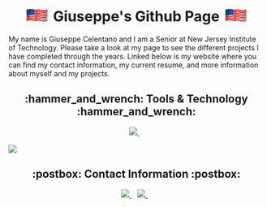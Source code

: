 <h1 align='center'> <img src="AmericanFlag.gif" width="50px"> Giuseppe's Github Page <img src="AmericanFlag.gif" width="50px"></h1>

My name is Giuseppe Celentano and I am a Senior at New Jersey Institute of Technology. Please take a look at my page to see the different projects I have completed through the years. Linked below is my website where you can find my contact information, my current resume, and more information about myself and my projects.


<h2 align='center'> :hammer_and_wrench: Tools & Technology :hammer_and_wrench:</h2>

<p align='center'>
  
  <a href="https://www.linkedin.com/in/giuseppe-celentano/">
    <img src="https://img.shields.io/badge/linkedin-%230077B5.svg?&style=for-the-badge&logo=linkedin&logoColor=white" />
  </a>&nbsp;&nbsp;
  
</p>

<a href="https://github.com/Giuseppe1477/Giuseppe1477">
  <img align="center" src="https://github-readme-stats.vercel.app/api/top-langs/?username=Giuseppe1477&langs_count=5&theme=algolia" /></a>
  
<h2 align='center'> :postbox: Contact Information :postbox:</h2>
<p align='center'>
  
  <a href="https://www.linkedin.com/in/giuseppe-celentano/">
    <img src="https://img.shields.io/badge/linkedin-%230077B5.svg?&style=for-the-badge&logo=linkedin&logoColor=white" />
  </a>&nbsp;&nbsp;
  
  <a href="https://gcelentano.com">
    <img src="https://img.shields.io/badge/My Website-critical?style=for-the-badge&logo=data:image/png;base64,iVBORw0KGgoAAAANSUhEUgAAAGAAAABoCAYAAAAOy%2FVVAAAABGdBTUEAALGPC%2FxhBQAAACBjSFJNAAB6JgAAgIQAAPoAAACA6AAAdTAAAOpgAAA6mAAAF3CculE8AAAABmJLR0QA%2FwD%2FAP%2BgvaeTAAAACXBIWXMAAAsTAAALEwEAmpwYAAAAB3RJTUUH5gQaBzAwOj1T3gAAJr1JREFUeNrtXXd8VFXafs65986dmp5AQggdQYqguIgUBRRlEflEP8XC6i7usrroKtjWwoq9rA3FtYtdPwsCiiKKCAJKCb0TIAkhdSbTZ24553x%2FTMkkoGISjO7y%2FH6TTCb3nnvO%2B57z9nMGOI7jOI7jOI7jOI42ATmWja%2FZWIoV365Dv5O6oN4bgskYMtKcCPrDsKgKLhg7pK3H3%2BZoNQZM%2B8cT0CNAaYUPdfU%2B1AcC8PpC8OzcDiE2ktLSOhoMR0mf3oWckI7c2XUI2udlIicrHUUdsjB%2BxABMnjy2renxi6NFDJgz90Ms%2BnIjyis8KCmtw%2FSrzlFWby7NDgSDBSYzu2i6WcA572QYLEeWJRsAyhjXKCVuWZYOqBZlv6oquzoV5B5854W3A31HnI4unXLx%2BzP745opF7Y1bX4RNJsBMx94Cffcfh%2FGT%2F5DRk1d8MRQODpYN9gwZrLenPP2XMDFhZABQAjR%2BKEk9lhKiEEl1CmSvNuiKEttVmVZh%2FaZmz5%2BfYlv0DmD0L93J7z8xA3J6%2F8T0eyR3fPIq3Te4vUXBcLa9abB%2BzLO0yEELIrsNxhzcC4kAIcTT8SeeiSmSJT4FVnebFXVT1wudeE1k8%2Fa9a%2FnP2UDTuyM156Z0da0OiaQmntjv0HnWbbtLn8kqhkjuRBWAKCEiKwM1wuGYeYwzrMb2EtAECN6U4YQEIAQQAgIIVSTsSJNN84KRbQJq9fv7eZy2qsnnnta9cFAjvjDZX%2FDyuXz2ppmrQra3BsZIUQkGUgAEFBKvWl29W1FltYTEEDEXiQ%2B25PEFwISpYwQAgERu5sQiPiLCwHDYIXBcPSaqtr6hY%2B%2B8PETqkXu9%2FB9kzHqf27F9Lufa2u6tRqavQIGD5%2BglOw%2FdKkiU5tqUbZbZLnSbrWs6H9C4atuf8QQILJFlrdZVcVjMlbAhaCxZQAQQkRGmvMzw2C5XHBbjC0EhCDJjNiqADjnTsNggyNRfWzHHkNpZpp9z8q1eyMTL7oCG75f3Nb0azHklt0uCCEIZ2e5nux9QqcvJEmKvvDINeFPVxd%2F5CsPfPz8m58NqKrzPcyFiK20uNiXKPG7XNbnQlEtx2QYLBL%2FFA2rhKT8EBDQDbOzNxB6NKpp52ZnOO576cnrvy2vrBWL37v%2FN62kmy2CKI0RJxw1uh2q9sxeX7zz8qDXYz73xqeYP2%2BFeOz59884WFX3ZjgSHQ2AShLVZIlGZIlqqmLZ3L2o3bdWi%2FytIsseRZbdiizXU0JEU%2BUce0psdQjOpXBUH1NX7%2F%2B%2F%2FiOvm%2B6wWVwDR0%2FD%2FY%2FMbWs6%2FvIMkFJmHTNZbiiiXcoMYv3r5HF4650V0Dl6GybrJeLT3umwFnfq0O7qjgW553Von3Pd3Gdm%2BDIz0h7Nyc4Yld8u60KXQ%2F0KhPAjPUvEf4iYqoFhsvb%2BQPTBHXsrn81w2bo%2F8NxCTLv1sbamZbPQbAZAiBQjh0CR5W99EdPR94y%2F3XtCz%2Fa%2Fz0x3raQSrU5cGwhEBlXVeC7mDAf3llZt2rO1VDDGq20W6nV7fH%2F2BsLnC84lpDBWIG6uCpFkQkKMMc6VUES74mCV770%2B3Tue%2BczDM3DxlAfamp4%2FG83WAalylxKq2ayqWVJa8bqm6WdJlNQK0GdVRSk1TdZOxOx%2BJRzVJ9TVey0D%2BhddcvENjwbSnC7UewN%2FikT1y4UQACExiS8ankEo5ZQgQCj1SIT4qSRpgBCcCwvjzME47%2BTxh148efQND0ai5tvzF66OThj%2F24kxNZ8BsalIAEBAyB5fYJppcpeAAGfI9XiDd1BKtNhFBILEqEopKe3Xvb3mcfsGqxZpjyxLGwkhuhCwCCFAQCBRMFmS91gsynLVonxjtdK9NqtaJQRC%2Be3bmTKVUFtbTzUzYtV1IycaNTsRgh4yJYOZyVdufmCOKVkk9Lnpr21N359Es0UQAY27VwDnXDJM5hIQcTtSgHEuGyZzNNj%2BACFEdzqsG%2Bcv2Xj7oSrvJ6UHa191OmyaLEsHBAQoIUJVlTUZaY6%2FduqQN2b7ijnXeH2ht3XNWCOAMoC4CSE%2BQogPhNQLQSpNk20JhqOfrFsy%2F4l%2BvTquddkU0fGqa2n1449j29Sb25q%2BP4nmm6GEkqQSIPFZDgEiYh8K0vA%2BAUqI6Q9GrolE9b6cC8lg%2FPxD1fV9IWCVKA047dbZ7fIy5qwq3lX5u35OzLjrZRxY%2FxIOACif%2BxZ8hyohWyjADZCuWTAjUbjyO6DjHyfhjodegctmD%2FecM5ds9dx1odqt64Hdzz%2B7bsNFUzHwg%2Bfbms4%2FiGavAE6S%2BjCOmJlCKJjFItUeyTJnnNtDYe0kzmNGlBACmq535ZyrWemO6WNOP2GWbrDKay8bheULHsIVkQP4%2FoI%2FYNmJp6H4qsuR9o8ZVChUJRKsQpUszr%2F8hS7906VY0qkPzvnwNZy56lPUn9JJmPX1Q%2FWq2rdyBp02IfvU06XV4ybiSObtrwHN9mCm%2F%2FM1%2B8IvVn8SiUZHJlohAlAUZV9mhuOtWrfvH5wLucGqia0IAYCQWEROxEISkcx0581P3nHlvx9%2F5WO%2B4K17AQDrrvgLvCu%2BRfqQYS7twIHBPBoebOp6LyJEFiFEguAGJ5JfUiwHiUT2Equ6yd6paEfFO28HnL37PSrCkZuIJHtkl%2BNf6gmdn9b2HQx2vOYv6DLlsrameSO0wApK4Z5o%2BKXIUnFGmuNDT31wquAsr8F%2BjNnxCT83EZiz29S3evcseuWVD5Ymib%2FmiqnIHTmKRvbuOzu4aeMNQtOHCcacSLGQ4s3ARBgiZi3VM7d3c%2FpJgxZxU%2BskICBMI8vw%2BWfxbXt7K%2B1z79kz7Ya9Gy%2B6EgM%2BeK2t6d46DAAASimzqep6IYSbEBCX0%2FbeoL5dd9Z7g7N1g3WilBDDMIcGw9HeiJuaiAfgFFnan5WV9nidOxBZ8v4sAED5%2B%2FPg3bhd3v%2FsnKu513%2BPMM3cWJSCgKCxjxB7E%2FMTwHkmY%2BYZ0KJnAMQU8U4SwRUWDE0W5UYfe99%2BM3PHjv58jTfIck85GV0evqOt6d98HZCYiUIIQilquxbl3H7PTRdOuPu2%2F%2Flo%2FherteIvn7p%2F4rmDbpAo2azpRqZI5AESLi0hUFXlo8vG99%2BVID4AbLnu7%2FB%2Buews7vXfLwwzVyAWISVxLzjxSg3ckfgfAgSCCwjOZZKyKiEEeFQ%2FWfe4XyuZ%2FcJtkqpm7%2FnoPaz789%2Fbmv4tMUMBEBAhBA2Go%2BP2HKie%2B6%2FnPx%2BxbVsFHz96IMZffLf1w0%2B%2F%2F6fHG3xEN8z2IPE5LGLWkkRpwGW3LSjedqhR%2BCFz6NB00%2B%2B9SRhmVmwGH62iIk0YEv87zi1BAG6Y2abPPytQsvcda3bOiL4vPEm%2FHXIWtt5yz2%2BQAaQhFCGEgG6YJ4W16Gn3P7UAj9xzJe1aVMB1xvoxzq2EoMEkjf%2BSZLq7XW7G1pefbLDVPQsWwayoOU1o%2BpCk6milQGdswhAIziUWCZ9t1Hre%2B67%2F0Pskm73LtkdmYuWo8dgw4%2B5flvpoYSwoFRKl9elO29LunfLO6zvi5qfX79jdzaZallBCIFIJGVcDFkneNGJgP29qG47CDoSFIqMF43YSz%2Be0JhLaRwgAhtme%2BQP%2FiJYfXNDu5BHXE4varubFF7DynIkoeeLpY074BFqsAxJQZPlQNGKMq%2FeHXvWHItdW1vreVSQpj1ISaHRffForCt1UUlHZSPxseuoZu9C1U2MBONJak78RYtIpJpKEEOCa3pd5vE9E9%2B2fp3bvfjVRlPabb7wOK4efi%2BJrbjp2lI%2BjRQmZBueGwDCNrm6vcQvjXCYg0Ayjv9sX6JmojEiVJ5QQU5Lk8ucev7ZRe9wXShNC5AOpJuuxQZK9sTwDRVQbwgzzd1oovDF7wPB3IEnzBz77aMk3q74Ttq7dYevdFf0emPkrYkAqgYiAyYQtmU6MG40mE1ZCICRKOeecJtUAIYbDrvqbNmnUuW3gwhFv%2FjA0x5v90WxZiloShIAwLvFI9BSu6aeYodA1y%2Fqf%2FrHiTJtPZGnzzgdm%2BpaeOBhKu2zYijqDWNJxyosPth0DBEBEcnAJMzDF0Ypb6lZV3SVRWh8MR4ck7H9AcM651rRNFo7IYOKIeWohBCilJqE0fHT9E7JgzJ50PX6cSyCJnAMIwDmEpncjujFDD0WuNjyeLbn9Tv%2BG2u2rQOkOWKTq8hcfPKp%2BHDMGNJ6iIrmkU2cpIYCiSF8qknQwFMGQZJxfQDDGWNMmqQDYj0geYlXXODvk3yo4N36qb0ZUGxGtrHkAjMlHJcxIqs4hiWwQuGmmE5MNQzQ6jAVDGnFLlayyemfWsHNvx7efb2g7BiSnS8qvWHiBAzABSJQQXbUoS20WS2UwFD1oMm4DwCkFKCGHGQCCMJGsYWn0KJEoqPCof798deSBFxh%2BBIIQcIuSm0haNAsNVQHJKK9gTAVjnZlJOksOfRGANmTAYUSKdVeWJI%2FdYXnW0Ph6CmHYFbKqa2F7TZalsYbJKONsiN8fupFSqjZtg9odDP4wA45E35hLpS1eTp3DT2cJwlBBQSUVvZqEFVaMOLfZJTeH8SGeUEo4kbGgCGm%2BCZ865paRPKWj8QiDyczsSFj7X6ddUa65bNwSk3FfIByNduuQtSuiRfvWuv23RHSjm6abjqYtqtk5GqU0cnjrcfOVENlObS4w0wlmOgljTsK4UzKIpTWI8WMgODZmWfOVcFMKJZasADEM1rveH37p7U%2BX%2BaksLamoqYEvaDshEIg%2BappmASEEumHm3%2FrPt%2FHwrIbwMLGpQQAeIMbQpgMWmn5q3ZLlC9CEP5JqfxLAh0272PrkajrelqNlSpgc%2FlGs8BYAiC7LSpUs8U4y5c52OdkHyyvd5QIoAADD5P26FxWQVEK1O%2BWkYGjLjh1E0weLFMWemH3cNLO4aQ5tOnYmzPePKbGPIVpFjjVGbOpaFGmNEGZBRbX3%2FUM1vvl7yw6OtVrl1YTEcgEGM09asmZNIzEUqa5m1KouByE8UcybilhEtKGGVJDkh%2Fxoe9dSNMS%2FWqe9lsaCGjLuyc8T7j46VtV6X9Q041TdMLvVeYL%2FZkwMJwAHAGayXgfLa7o%2F%2FPi7yVt7PvoAaEbmcqLI%2B%2BOps8OGnxqVPsZC5sjDTtp9rcOCVloBCXMt8RIIRfSTDIN1FHG5xBhPD4aipwjE6kQZ4znBcPScW6dPamiFEGSPP3u%2FZHe8Cko5ESKeb%2Fn15XNbSx%2B3hAFN5mesuNaiyH5KqCniIdDUmqDUG7kQJBzVLhlz0cyCi6Y0xOMj%2B0q5tWPhc5LD%2FiYoZQ3eM1I53AStHTc9quG3SivNj4Ymgw3xvwVACURGmuNNWaKlBKnLNZm%2BQqr21g120qFaz5T%2BvQqlaTfPAQCcPPsRGNW1bmuP7n%2BX09PupKqlhFDKG54pks8mhACUMCHJ2tH2%2B9eGFlTGpcTjRLLqzedwqG%2BFwlq2bpjdkjWdCWI1aYBzToPhyPXzl2zevP6LN%2BdfOfUxvPb8DPR64Tnsvvkm74iNKx7%2BbtSE902%2Ff4ipRU8inBVKhNqEADPBfVS2lFJZ3gmHbfmP9bUhH9HYtm3JHG4todhiP0C1KFWE0IOAkCyKvLVLUc4mLap%2FIElEAcBASLtQODqEMaGQRsY9iVXQmSyn3ht84tQxk%2FW5z03%2FvMrrE6s91Rj%2F5cfYftPdQhhmiVZVU1Jfsf3N8d5ayb9oBZVy00TWWaPZQiIJZ%2FcBkC2H%2B2EEoERAbkzluNUrGiRZwg7%2B%2BXsMWocFLWCAACAIpSSQl5v%2BSK%2BuRUspp9EXZz8dqq1d81FOtu3jsy%2F5Z5%2BKSs%2FDgjfdiSNinnPsHXTD7FJX73954KjrHu7Usd3rV0x9qn7kBTfjFWcH%2FOvbWTD9dXBv2InqL1aycF0dkyIBaF8uxaClS5F35u8AwWAQAoU6G0htsdRRp30%2B1416SDRKBADOrYTSPMFYgWA8XzCWJwSnDaUzP4cJraMDmt3KjTNfci76at2iUDg6XJGlKpfDdn%2B%2FHl1eGDooWzeRgTc%2BWjbK4w3N1g2zjxBIiW0JCEFACYQkUb%2FJeHpsRgpIlJqqRV7hsKtzszMcXy754MHKdn2vEFnpaUhLs8EiS4hEDBAZsNqsCHiDIBJFbl4WXp19NSnMLUxOy%2BJrbpAtHTrSPndMN%2BaSWEb6SiHI5ltmKubeA85InTufh8Ins2hkPI9GxwiTpR%2FNKhAQIIRCzc39%2B7C1X81uKQNaGIyL9dgwWftIVL9CN9nr106drmf0GI%2BiQmdfwzD7xAqwUnkdW%2FSUUm9mmvO9Oq%2F%2FT1wICwEB40KORI2Rmm4O9wejO3sPu%2Fb7%2FNys9Yoi75corZEk6qeUGIQQIlNqk2Up0%2BWyOXp377AFQHVqz6iAKTwBVH9XjHNXrAQ4R9XajcIIBHQiUY9gzGPU1G4rmHTJ%2F1UuXvQo%2FKHrcFTJg9ZFq0RDCSFQFPptIBy09j%2FjshtUi%2FK93aGsCAQjNdwUeYlKuFRIkrQnI932Wr0%2FeD7nrCChrgUAxoXMdN5XN4y%2B4SiZQkA0SkkYQFgIYQIglFBVkqifSPThQDiyqqlfdNK%2Fn8Dm6bei5MnHYZQegqwxCKsCpagA1swsdP3rlQh%2BsxrhsmqNAO5UnfDbYECK6U0J0WyqJVJSVjlX09hYSaLVmcL%2BtMWiHDBMLS9ehshVi3IQQoRBCLGr1oUndu%2B0uaqm%2FmMAAwAwQlBkmLwThIglzeOFVoBQGYcKIDPxTEUidS6neufSd%2B54%2F2%2Bz3kgsM2y%2F6W6413yPxa4CdH7sbjlwsDydgDoIhSxATMF5SHLZg3PPGqUN7jIA1i6df16cM5msbmMlnNoBASF5fKHrTMbShSDgptnOXR%2BYSSlN2ucEgNVi2VyQlzFLtkjlGS5HcPOu%2FeHB%2FbvM0Ayi7KuoGV3n8d8PweLXJxPIqc8BBCBRGk1z2Wa9%2BNA1H0y%2F7w3xxlM34o2nbsTmKTdg31NPIfPMMzvaenQ%2Fr%2FKpl0cKxrrDMDOZEDIoNU13vTe6dfehYf2G7iI223eEkNWCJrYc%2Fgy0dTQ0VaQIDtngLD3mG4hYRiq2hciSkP9CgPqCoXGartsz02237q1KX7fyw9tx9Q2zjQNldZf6Q6H7TIMVAD9SESFiJYo2q2Vhz64Fr8554wv%2BylM3AgA2%2Ff0upHftImUMHHi%2BXlp2F9eNAUJw0sgJZxzCMAFgACfR3yMYNM16zx7SOrmVZqElCZmGCEG8flCklAQm3id9tVh4k0R1Y1QwrE%2FavXE7ck%2B8El075lFN0883DV6QrAP9weklYgVgLsczlXXu0CtP3ZD8T8HkKaT0jTcv0931L%2FKoNhCcEyJSIqdIfR%2Bv6WVMFprem0dTC4ePevhtG4wTjYIyJFm7nAwTpMZw0MjhMa0Wy5oRQ3N6DOhVNG3z9gM5FouyLEYX8SMrO5YfsCjSyu5d2q39dn7DttTN19%2BJ3dP%2F1pt5vXcLw8hOEDsZAUFKMS8S9aMpxyMkqn2PBq1D9yRaEIo4PAQvkKgBFfGZnGJXxPstS%2FSQotD2h2rq%2Fs8w%2BEmhiHZhZob9ExqiPm6yjJRLGzEjEWuyqspn8z8tjqQ%2B15KRSQ1v%2FVXcMLoeMYr9o%2BNAM%2BV56zCi%2BVuUjtgnAUKJoapKeVziHOESkVHr9s%2FSdDaACUGimnFmnTtwuxBCTQ4rdW8wkAz7UUp9dqt1XaB0TqM2fRs35Iiofm5b2PEtRfNFEOdAyvROEEmWaElGuvMZSogR83pToqaEwDBZmhGf6bHlLKCbLIsxbkuUo0uUcFmiZowJDatIkuiBzExXCSHZjfqi1dX25qbZJd6V3xRaoIQTIgYNx9KAwCJL67LTnAslSapJ1OqTOLFjujqhDEXyPRI1%2FYixUlGU3Q6b7dtk%2FitxyIcklffuXRho2hMejvQC586fK35%2BDWhZYZYAkSg1nU77cgClBIQ67ba3h5%2FWfW9dvf9ew%2BQFkkQtmq6PC4Qi%2FRIESjkPJXmQU6o6VxR5mVVV1gdCOCMhxwQAiRL3AzP%2BYDw%2B8%2BpGXZEo8lgy4PRLoPWWWQv8AE5I7HAlyTB0a35e1kvL5j34HSGE52bdj217Kp%2B%2FcOwpaZt2lM8IR%2FSOP5S0StR8SpT6AFBCiGmzyEvSnLat%2FmB4k2myzJhbIdoZhh7ad6D68HwYF7ZfgOopaD1Ot7g0UQhBIhH99PJDdW8NGnPj9NsfenXeoQo3xg7tYyveuv%2FRUESbwrmQEjtUGjcRk%2B%2BSRMJZ6c5%2F21R1AeOmlumylfTqnB%2B1KPJ4k0EJhkLj6rz%2Buwhg9D6x8PCuiGNR3fFTaOuUZKonDALTZJ013ej%2BwG33It1lt44cerLBOPI4F1LC3j5SIQEBYBosra7ef403EDwrJytjH%2BMiFNZ0ZrUrdTUez%2FnVbt9dus7yYs0c2Uc%2B1uRueFLKVp9WQCtVxglQSarLynCuOGnkuD8u%2FmbzuDTHnsftVsuX0ag2gQtBkseQoWHmxzzmWE0jYzw7GIrOrK71bDV0Y2FFVT3y2mUVhiL6DJOxvFg9EWRmcEhK43lDKTF%2FMQYkRtzWsSDOaSMmKLJc6%2FWGp%2FiDoUtNLhyabgxOdzgWUUojnDF7Mv3XsME3yYa47wZC4LVa1T2KRE40mcjrXphfXH6wdheAjkIISLJipzJpVE0XR%2BgXonuro4UroEEeaLrRU9P03nFrRRcCtrCmnaZalLUyQ8BiUYOEEG4Yho0LZAkhcjjj%2BVyIDC44FQAsFmWrpumn1Hn8t3Mh2n%2B3cefjToe6Nqrro0VsFWU89%2FLnEmLl70kwIWpAiAA%2FRhvLGo8crRmPbn4oQuICEIwSAkqJX5KkMkmiuyyKtFZVlG1Wi1pmtVtqijpkBxXO9Rl%2Fmch69u0kbr7zKVofkdTyijpHMBAuDEWjJ2q6eaZusCEEKKqp8%2F3bYMwFAN5A6G7VopTG968QwzTyv1690QagkS8gORy7uT8QBOeuX8wZbiUZ1GwG5Gbaw3abMkdR6MdWq3VVZkba3t%2Bf3rf%2BhntfMfr07gQLMWEEKuE%2BWIqQvx5XTl2AHj17AWout6e1NwlESNfNmnpfqPibTx96e8q1T7ar94V%2BR4DziEHOMk3WmXMuR6Jat8QzGROdq6p8HQDsTO2LJTNrj1lTWypMs%2B8vQPoY2loHGDpjxV9tfAeZDgwc2AWl21bhzkVPAAEfti4XZMyYMXZPncdKok7ZNE0RCvgNU%2FNH3n71OY0QIpxOJ9q3b49B%2FfvjiTkfciF4ZTCszZ83%2B8aFU%2B95ubs%2FEJkQjmiTDcPsy%2BPOGOc8L6hF%2B109%2FZGdLz1%2BS7Iv9pMH1EUP7F%2FGdb0vabQp%2BViija2gh%2B7%2BC75evQkEBE88dJd18%2F7qU%2B02tatFyerpcrmKGGMdGWOZlFJFCMGFENq%2Bffvq0tLSDmZlZe1XVXWTJEk7s7Ozy2bfe612wgkn4JSBA%2FGvuZ9wk%2FHdW5Ytf3TEhN%2B%2F5%2FUGLw5FtSm6YfbigsuRaHRkj655HyIlHmi6PYymp71DIpFJwjBzUkvbWx%2Bt226rtHbOOee49u3bN9Hn83WLRqN9dV3vYRhGJ86564cKaymluiRJVaqqbrDZbAtyc3O%2F2rZtW1l%2Bfr4YPHgw%2Bp16AZZ%2Btx2rPnkWZ0yY1r3W4782HNH%2BKFHi6ZifNbpDXu6Bt15sOOag%2BPpb5MA3K2eavsDtgnMpdR9wU6ScoJP65qiKs4QQIJTCkpdz3fA1S59pKe1axYOsqakJ7N2797WampqZt9xyy8X9%2BvUbWVhYODonJ%2BfPLpfrNVVVd6TmhwGAc24xDKMoGAxOcLvdL5SUlCzOzMx82G63n3zeeedJc5%2B7Ezl0J%2B6659%2BIRPW9F5499JacTOdlsixV1PsjF3sCYfrKywuS7el1HtPRtfNjksv5GJGlgCDxGlJx%2BCt25GYsj09kKShZrXsJJSzxv18SrbICTDNmFc6bNw%2BffPIJtm%2FfjvLyclRVVWH37t30oosual9XVzcoGAyOi0Qi55qmWfRDK0NRlCqHw%2FFBdnb2cyUlJdt69uyJGTNmYMlqD1Zt3IkTurYv0KPsgsJ2mUsmjhm055JLz0k29N1Z58PSqaMltHXHGBYM%2F5Fr%2BmDBWDY4VwEQEMJBiE4o9UGWD1BVWSHZbZ%2FLVqs9UnbwHW4yB%2BKn9P4QWnsFtEpdkCwfuRkhBCZPnsw554c8Hs%2BC559%2F%2FtNZs2Z19%2Fl848Lh8CWapg3knCup9xiG0d7r9U4Lh8PjsrKyXrZara9MnTq1cvTo0Zh2xVVY8HXxocG9eryUlm7JyGuX0cgpO%2B3LBfj%2B%2FEl6pLLyk8KLJn3p21BcZIT9nVk4kkMFlRkRmuxwuKlFrSAd8qu%2Bfuel%2BqF9fgeqyMMTrfx26oKOAk1l6ty5cxljbJfb7d51yimnvFFeXv77QCAwVdO0wZzzRuJQ1%2FUu9fX190YikfEFBQUPDhw48NMX58w0L7jgAriDYa28sqr6zlsnEQCo2LETCERAvSHkjxkGvrkUm594LCoY280j2m7TFwB0A8RmhaASICkAY7jomZfhL9kNY93GX5jsKTRqi4fedNNNWLx4MbZs2YKBAwe2KysruzwYDF6jaVr3I10vy7I3LS3tpcLCwsd37NhRedlll%2BG5556GEIDdnoaDW7YREjLo3r9OY2pBIdJOH4CCSy5ERo8eyTbCoh4ARXRdGWqXfAnf6nWIlpVh%2BaYVGDns3PFaxaH3OOO2n9qOGhNBBJa83FYRQW2aP7rqqquwZs0abN%2B%2BHT169DixpqZmejAYvIwxdlh8nxACm832TU5OzsyysrLlQ4cOxcqVKwEAZavXUt%2FHi7sHN21sT0D3DP7svapPSYZQiwohO5wgEgXTNDB%2FEFr1AZwnNLp2whWZem1dHyMUHCsikYlC13sC%2BEkDtkEH5F43fM1Xv20GJHDBBRfg%2B%2B%2B%2Fx2mnnWZduXLlJK%2FXe7umaT2OdK3FYjmYmZk5a%2Fjw4W8WFxdHJ06ciBtvuB7VdzxkDZXsm8h8gcshWA2RpN2C0jICEiASFdwwZchSBgyzIzjvInSjnzDNnoIxV3I71VFQI8EANS%2FnumG%2F9RXQFKeffjpWrVqFbt26Daiurr4nFAqNE4kvf0iBJElhl8s1t3Pnzvft2bOnctSoUZiVXoDCR%2F5Bdl4w5Wzm8T7Bdf3EWF0WYbHjQQQFIMUqLhrOnwDiR9UcbSfj9TFqbu60YWuXzjna234IrXKeQmuhvLwckydPRnFxcVWvXr2WhMNhmKZ5Eo%2BZkSk0EIqmaacGg8H%2BeXl5u7%2F%2F%2FvuKYpViVJUfhxZ9WpLeo9c3Qtc7CtPsCS4kIYQEISiJF%2F0iXn2XKMj6%2BbOQQrbbF71yaP%2Falo657YoifwBvvPEG5syZA5%2FPV3feeefdlZubO1VV1ZKm1wkhEAwGz66oqHg3Ly9vSn5%2BvvV%2FPngLOdPuhFHn2ebo2mWK7Er7F5GlYOL0xETZY6IYi5DmiYDkaYytgF%2FVCkhg3rx5cLvdcDqdfMeOHVsLCwvXGIbRwzTNzk2vZYxlRKPRs6uqqnJyc3O3PDzvDX%2FlKX1wRtAIZ545cplWdeigMNkAwVkGSZRltDReRwgkh%2BM%2FcwWkYtWqVZg0aRIqKyu%2F69q16%2BXp6ekvSJJ0%2BElbjNl8Pt%2B0kpKSdwsKCs5%2B7LHH6BRPKSKlB4wv138zV23f7n8lm20RKI19R01ig1pzcYRzMpqLXzUDAODdd9%2FFxRdfjHA4XDF48OAbs7Ky%2FqEoSm3T64QQCIfDQ2tqat4aMWLEzXa7PWv4wrch%2FvdysDrvOmu3TlfKLudDVJbrgcP3Of8stGK46Fcpgppi8%2BbNqK%2BvR05OjvH888%2Bv%2BeKLL7YYhtHbNM38ptdyzh2apo30%2BXz98vLy9s1fubxi4qvPYixVw4XnjvkmVHFok2CsEzjvSESixvzoTNAkCIFibx0R9JtgQAIVFRVwu91i3bp1e3v27PmVpmm5hmH0EqLxQX9CCKrres9QKDR29uzZIj8%2Ff8fDa1dpA50ZXN6waY%2BrX%2F9FwtADgrHuECKdNK3H%2FilmUAL5v5EBALB7927MmTMHn332WX3v3r2XhMPhOtM0%2BzHG0ppeyzlPi0ajo9xud7927drtf%2Fm7byu29OyEcWpaaNjqxSsOvf%2Fx12CcgvPOQgg74l%2FBQn7q0FJCINsdn%2F7HK%2BEfwt%2F%2B9jesW7cOoVDIX1tb%2B1R%2Bfv6lDofjSxo%2FUyIVnHMlGAyeX1FR8UFOTs6NFlXNGv7NQtx04SWCR6Ib8yacO03Oy5soO%2BzvUlmuT3wVSywvcOxzA79JBgBAUVERNm7ciCuuuELU1NSs6NWr16WZmZl3WCyW0iNdr%2Bt6ocfjeXT79u3vdOjQ4Sx06ahcXlOCfaVlhl7vXp49fOgf5bycCcTpeIEqcgXiZ14nv8es0ckkrcea35wIaootW7bgT3%2F6E0pKSsJlZWXfdu7ceRljzMkY63IED5oahtEtFAqN37ZtW7vMzMx9Ty%2F70r0yw44hmbmmcrCqrODWP3%2Bu7S1bDMANgQxAZAKQSOpOBUpazRP%2BzTMAANavX4%2B6ujpMmTIFxcXFVSNGjPgsGAyu55w7OecFTRnBObdpmnZaIBA4NyMjw%2BV0OiueXv5V%2FRcKh%2ByP8K6%2BUM0n65d%2F3f%2FUofMFwRpCiIdQqgCwA1BBAOqwzX%2F10IHilvb9P4IBCWzYsAGvvvoqli1bZu7atWvPiBEjFkSj0dUAmBAil3PeSFEzxrKj0ejoQCAwNi0tLd%2FlctVl9%2B5Vf%2F3Cj5i7W3f0TM8IOg5V7Ri1a92i6sVff0Qk%2BrkkS%2Buo1bpBTnN9%2FPKB3Z62HvOvFrfddhuGDBkCh8OBe%2B65R%2B7Ro8eJ2dnZ0xwOxwJFUSoopSYan8ElFEWpdDqd7%2BXl5V3Vo0ePXmPGjHEAgEWSMLJzdzzR91R8kdsD7wH4qmv%2FVunnryocfSywY8cO3HbbbdiwYQPKysowadIk69q1a7sEg8FBkUhkmGEYJzDGOnLOM4QQdiGElVLKJEmqkWV5j81m2yhJ0lZVVctUVd2ydPYzh4zKOtA0GzpfNLHF%2FfuPZ0Aqpk6dirKyMmzfvh2lpaUQQpCxY8c69u%2FfnyWEyA4Gg%2BmMsXRJkjIDgUA6ISTNbrdbKaVUluWQ0%2BlcvH379hYr3lT8VzEgFa%2B%2F%2Fjrcbjc%2B%2F%2FxzHDhwAJqmIRQKweOJifUjHO5%2BTPBfy4AjIZXouq5j165d2Lp1K8rKylBUVIRhw4ahc%2BfObd3N4ziO4ziO4ziO4ziO4ziOluL%2FAWJ%2BT0Bk%2BH%2FXAAAAJXRFWHRkYXRlOmNyZWF0ZQAyMDIyLTA0LTI2VDA3OjQ4OjQ4KzAwOjAwJdEuAAAAACV0RVh0ZGF0ZTptb2RpZnkAMjAyMi0wNC0yNlQwNzo0ODo0OCswMDowMFSMlrwAAAAASUVORK5CYII%3D" />        
  </a>&nbsp;&nbsp;
  
</p>


<!--
  **Giuseppe1477/Giuseppe1477** is a ✨ _special_ ✨ repository because its `README.md` (this file) appears on your GitHub profile.

  Here are some ideas to get you started:

  - 🔭 I’m currently working on ...
  - 🌱 I’m currently learning ...
  - 👯 I’m looking to collaborate on ...
  - 🤔 I’m looking for help with ...
  - 💬 Ask me about ...
  - 📫 How to reach me: ...
  - 😄 Pronouns: ...
  - ⚡ Fun fact: ...
  - 👋
&layout=compact
--> 
